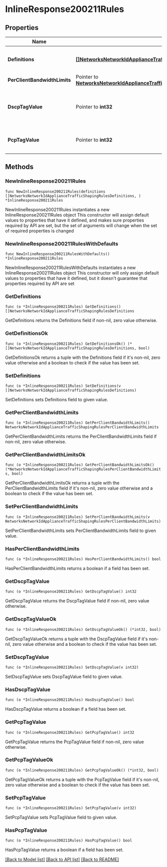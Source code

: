 # InlineResponse200211Rules

## Properties

Name | Type | Description | Notes
------------ | ------------- | ------------- | -------------
**Definitions** | [**[]NetworksNetworkIdApplianceTrafficShapingRulesDefinitions**](NetworksNetworkIdApplianceTrafficShapingRulesDefinitions.md) |     A list of objects describing the definitions of your traffic shaping rule. At least one definition is required.  | 
**PerClientBandwidthLimits** | Pointer to [**NetworksNetworkIdApplianceTrafficShapingRulesPerClientBandwidthLimits**](NetworksNetworkIdApplianceTrafficShapingRulesPerClientBandwidthLimits.md) |  | [optional] 
**DscpTagValue** | Pointer to **int32** |     The DSCP tag applied by your rule. null means &#39;Do not change DSCP tag&#39;.     For a list of possible tag values, use the trafficShaping/dscpTaggingOptions endpoint.  | [optional] 
**PcpTagValue** | Pointer to **int32** |     The PCP tag applied by your rule. Can be 0 (lowest priority) through 7 (highest priority).     null means &#39;Do not set PCP tag&#39;.  | [optional] 

## Methods

### NewInlineResponse200211Rules

`func NewInlineResponse200211Rules(definitions []NetworksNetworkIdApplianceTrafficShapingRulesDefinitions, ) *InlineResponse200211Rules`

NewInlineResponse200211Rules instantiates a new InlineResponse200211Rules object
This constructor will assign default values to properties that have it defined,
and makes sure properties required by API are set, but the set of arguments
will change when the set of required properties is changed

### NewInlineResponse200211RulesWithDefaults

`func NewInlineResponse200211RulesWithDefaults() *InlineResponse200211Rules`

NewInlineResponse200211RulesWithDefaults instantiates a new InlineResponse200211Rules object
This constructor will only assign default values to properties that have it defined,
but it doesn't guarantee that properties required by API are set

### GetDefinitions

`func (o *InlineResponse200211Rules) GetDefinitions() []NetworksNetworkIdApplianceTrafficShapingRulesDefinitions`

GetDefinitions returns the Definitions field if non-nil, zero value otherwise.

### GetDefinitionsOk

`func (o *InlineResponse200211Rules) GetDefinitionsOk() (*[]NetworksNetworkIdApplianceTrafficShapingRulesDefinitions, bool)`

GetDefinitionsOk returns a tuple with the Definitions field if it's non-nil, zero value otherwise
and a boolean to check if the value has been set.

### SetDefinitions

`func (o *InlineResponse200211Rules) SetDefinitions(v []NetworksNetworkIdApplianceTrafficShapingRulesDefinitions)`

SetDefinitions sets Definitions field to given value.


### GetPerClientBandwidthLimits

`func (o *InlineResponse200211Rules) GetPerClientBandwidthLimits() NetworksNetworkIdApplianceTrafficShapingRulesPerClientBandwidthLimits`

GetPerClientBandwidthLimits returns the PerClientBandwidthLimits field if non-nil, zero value otherwise.

### GetPerClientBandwidthLimitsOk

`func (o *InlineResponse200211Rules) GetPerClientBandwidthLimitsOk() (*NetworksNetworkIdApplianceTrafficShapingRulesPerClientBandwidthLimits, bool)`

GetPerClientBandwidthLimitsOk returns a tuple with the PerClientBandwidthLimits field if it's non-nil, zero value otherwise
and a boolean to check if the value has been set.

### SetPerClientBandwidthLimits

`func (o *InlineResponse200211Rules) SetPerClientBandwidthLimits(v NetworksNetworkIdApplianceTrafficShapingRulesPerClientBandwidthLimits)`

SetPerClientBandwidthLimits sets PerClientBandwidthLimits field to given value.

### HasPerClientBandwidthLimits

`func (o *InlineResponse200211Rules) HasPerClientBandwidthLimits() bool`

HasPerClientBandwidthLimits returns a boolean if a field has been set.

### GetDscpTagValue

`func (o *InlineResponse200211Rules) GetDscpTagValue() int32`

GetDscpTagValue returns the DscpTagValue field if non-nil, zero value otherwise.

### GetDscpTagValueOk

`func (o *InlineResponse200211Rules) GetDscpTagValueOk() (*int32, bool)`

GetDscpTagValueOk returns a tuple with the DscpTagValue field if it's non-nil, zero value otherwise
and a boolean to check if the value has been set.

### SetDscpTagValue

`func (o *InlineResponse200211Rules) SetDscpTagValue(v int32)`

SetDscpTagValue sets DscpTagValue field to given value.

### HasDscpTagValue

`func (o *InlineResponse200211Rules) HasDscpTagValue() bool`

HasDscpTagValue returns a boolean if a field has been set.

### GetPcpTagValue

`func (o *InlineResponse200211Rules) GetPcpTagValue() int32`

GetPcpTagValue returns the PcpTagValue field if non-nil, zero value otherwise.

### GetPcpTagValueOk

`func (o *InlineResponse200211Rules) GetPcpTagValueOk() (*int32, bool)`

GetPcpTagValueOk returns a tuple with the PcpTagValue field if it's non-nil, zero value otherwise
and a boolean to check if the value has been set.

### SetPcpTagValue

`func (o *InlineResponse200211Rules) SetPcpTagValue(v int32)`

SetPcpTagValue sets PcpTagValue field to given value.

### HasPcpTagValue

`func (o *InlineResponse200211Rules) HasPcpTagValue() bool`

HasPcpTagValue returns a boolean if a field has been set.


[[Back to Model list]](../README.md#documentation-for-models) [[Back to API list]](../README.md#documentation-for-api-endpoints) [[Back to README]](../README.md)


